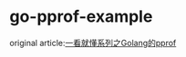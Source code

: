 # go-pprof-example

original article:[一看就懂系列之Golang的pprof](https://juejin.im/post/5e5b6591518825492f771540)